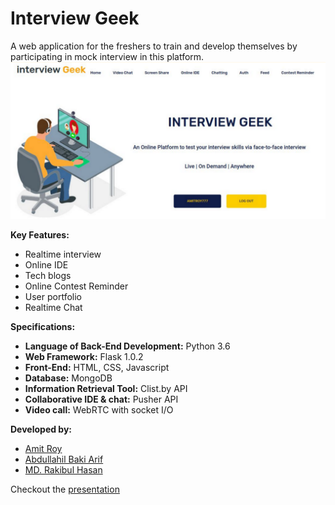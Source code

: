 # Interview Geek

A web application for the freshers to train and develop themselves by participating in mock interview in this platform.
<img src="interview_geek.png" width="600">

**Key Features:**
- Realtime interview
- Online IDE
- Tech blogs
- Online Contest Reminder
- User portfolio
- Realtime Chat

**Specifications:**
- **Language of Back-End Development:** Python 3.6
- **Web Framework:** Flask 1.0.2
- **Front-End:** HTML, CSS, Javascript
- **Database:** MongoDB
- **Information Retrieval Tool:** Clist.by API
- **Collaborative IDE & chat:** Pusher API
- **Video call:**  WebRTC with socket I/O

**Developed by:**

- [Amit Roy](https://amitroy7781.github.io)
- [Abdullahil Baki Arif](https://github.com/ahbarif)
- [MD. Rakibul Hasan](https://github.com/rht20)

Checkout the [presentation](https://drive.google.com/file/d/1QSET8GKgEOeHKYBEeNfOtvkNtWY6XcEf/view?usp=sharing) 
